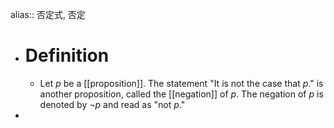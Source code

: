 alias:: 否定式, 否定

- # Definition
	- Let $p$ be a [[proposition]]. The statement "It is not the case that $p$." is another proposition, called the [[negation]] of $p$. The negation of $p$ is denoted by $¬ p$ and read as "not $p$."
-